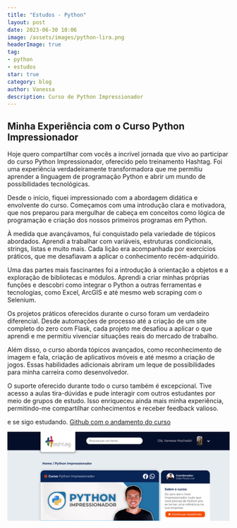 ```yaml
---
title: "Estudos - Python"
layout: post
date: 2023-06-30 10:06
image: /assets/images/python-lira.png
headerImage: true
tag:
- python
- estudos
star: true
category: blog
author: Vanessa
description: Curso de Python Impressionador
---
```

## Minha Experiência com o Curso Python Impressionador

Hoje quero compartilhar com vocês a incrível jornada que vivo ao participar do curso Python Impressionador, oferecido pelo treinamento Hashtag. Foi uma experiência verdadeiramente transformadora que me permitiu aprender a linguagem de programação Python e abrir um mundo de possibilidades tecnológicas.

Desde o início, fiquei impressionado com a abordagem didática e envolvente do curso. Começamos com uma introdução clara e motivadora, que nos preparou para mergulhar de cabeça em conceitos como lógica de programação e criação dos nossos primeiros programas em Python.

À medida que avançávamos, fui conquistado pela variedade de tópicos abordados. Aprendi a trabalhar com variáveis, estruturas condicionais, strings, listas e muito mais. Cada lição era acompanhada por exercícios práticos, que me desafiavam a aplicar o conhecimento recém-adquirido.

Uma das partes mais fascinantes foi a introdução à orientação a objetos e a exploração de bibliotecas e módulos. Aprendi a criar minhas próprias funções e descobri como integrar o Python a outras ferramentas e tecnologias, como Excel, ArcGIS e até mesmo web scraping com o Selenium.

Os projetos práticos oferecidos durante o curso foram um verdadeiro diferencial. Desde automações de processo até a criação de um site completo do zero com Flask, cada projeto me desafiou a aplicar o que aprendi e me permitiu vivenciar situações reais do mercado de trabalho.

Além disso, o curso aborda tópicos avançados, como reconhecimento de imagem e fala, criação de aplicativos móveis e até mesmo a criação de jogos. Essas habilidades adicionais abriram um leque de possibilidades para minha carreira como desenvolvedor.

O suporte oferecido durante todo o curso também é excepcional. Tive acesso a aulas tira-dúvidas e pude interagir com outros estudantes por meio de grupos de estudo. Isso enriqueceu ainda mais minha experiência, permitindo-me compartilhar conhecimentos e receber feedback valioso.

e se sigo estudando.
[Github com o andamento do curso](https://github.com/Vanessamachado93/Python-Impressionador-Hashtag)


![Curso Lira](/assets/images/python-lira.png)